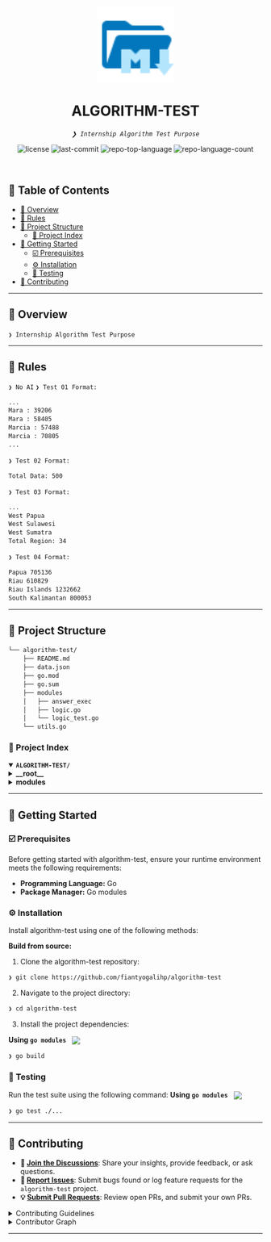 <p align="center">
    <img src="https://raw.githubusercontent.com/PKief/vscode-material-icon-theme/ec559a9f6bfd399b82bb44393651661b08aaf7ba/icons/folder-markdown-open.svg" align="center" width="30%">
</p>
<p align="center"><h1 align="center">ALGORITHM-TEST</h1></p>
<p align="center">
	<em><code>❯ Internship Algorithm Test Purpose</code></em>
</p>
<p align="center">
	<img src="https://img.shields.io/github/license/fiantyogalihp/algorithm-test?style=default&logo=opensourceinitiative&logoColor=white&color=0080ff" alt="license">
	<img src="https://img.shields.io/github/last-commit/fiantyogalihp/algorithm-test?style=default&logo=git&logoColor=white&color=0080ff" alt="last-commit">
	<img src="https://img.shields.io/github/languages/top/fiantyogalihp/algorithm-test?style=default&color=0080ff" alt="repo-top-language">
	<img src="https://img.shields.io/github/languages/count/fiantyogalihp/algorithm-test?style=default&color=0080ff" alt="repo-language-count">
</p>
<p align="center"><!-- default option, no dependency badges. -->
</p>
<p align="center">
	<!-- default option, no dependency badges. -->
</p>
<br>

## 🔗 Table of Contents

- [📍 Overview](#-overview)
- [👾 Rules](#-features)
- [📁 Project Structure](#-project-structure)
  - [📂 Project Index](#-project-index)
- [🚀 Getting Started](#-getting-started)
  - [☑️ Prerequisites](#-prerequisites)
  - [⚙️ Installation](#-installation)
  - [🧪 Testing](#🧪-testing)
- [🔰 Contributing](#-contributing)

---

## 📍 Overview

<code>❯ Internship Algorithm Test Purpose</code>

---

## 👾 Rules

<code>❯ No AI</code>
<code>❯ Test 01 Format:</code>
```sh
...
Mara : 39206
Mara : 58405
Marcia : 57488
Marcia : 70805
...
```
<code>❯ Test 02 Format:</code>
```sh
Total Data: 500
```

<code>❯ Test 03 Format:</code>
```sh
...
West Papua
West Sulawesi
West Sumatra
Total Region: 34
```

<code>❯ Test 04 Format:</code>
```sh
Papua 705136
Riau 610829
Riau Islands 1232662
South Kalimantan 800053
```

---

## 📁 Project Structure

```sh
└── algorithm-test/
    ├── README.md
    ├── data.json
    ├── go.mod
    ├── go.sum
    ├── modules
    │   ├── answer_exec
    │   ├── logic.go
    │   └── logic_test.go
    └── utils.go
```


### 📂 Project Index
<details open>
	<summary><b><code>ALGORITHM-TEST/</code></b></summary>
	<details> <!-- __root__ Submodule -->
		<summary><b>__root__</b></summary>
		<blockquote>
			<table>
			<tr>
				<td><b><a href='https://github.com/fiantyogalihp/algorithm-test/blob/master/data.json'>data.json</a></b></td>
				<td><code>❯ raw data</code></td>
			</tr>
			<tr>
				<td><b><a href='https://github.com/fiantyogalihp/algorithm-test/blob/master/go.mod'>go.mod</a></b></td>
				<td><code>❯ modules</code></td>
			</tr>
			<tr>
				<td><b><a href='https://github.com/fiantyogalihp/algorithm-test/blob/master/go.sum'>go.sum</a></b></td>
				<td><code>❯ hash modules</code></td>
			</tr>
			<tr>
				<td><b><a href='https://github.com/fiantyogalihp/algorithm-test/blob/master/utils.go'>utils.go</a></b></td>
				<td><code>❯ runner helper code</code></td>
			</tr>
			</table>
		</blockquote>
	</details>
	<details> <!-- modules Submodule -->
		<summary><b>modules</b></summary>
		<blockquote>
			<table>
			<tr>
				<td><b><a href='https://github.com/fiantyogalihp/algorithm-test/blob/master/modules/logic_test.go'>logic_test.go</a></b></td>
				<td><code>❯ unit test</code></td>
			</tr>
			<tr>
				<td><b><a href='https://github.com/fiantyogalihp/algorithm-test/blob/master/modules/answer_exec'>answer_exec</a></b></td>
				<td><code>❯ answer format runner</code></td>
			</tr>
			<tr>
				<td><b><a href='https://github.com/fiantyogalihp/algorithm-test/blob/master/modules/logic.go'>logic.go</a></b></td>
				<td><code>❯ WORK HERE!</code></td>
			</tr>
			</table>
		</blockquote>
	</details>
</details>

---
## 🚀 Getting Started

### ☑️ Prerequisites

Before getting started with algorithm-test, ensure your runtime environment meets the following requirements:

- **Programming Language:** Go
- **Package Manager:** Go modules


### ⚙️ Installation

Install algorithm-test using one of the following methods:

**Build from source:**

1. Clone the algorithm-test repository:
```sh
❯ git clone https://github.com/fiantyogalihp/algorithm-test
```

2. Navigate to the project directory:
```sh
❯ cd algorithm-test
```

3. Install the project dependencies:


**Using `go modules`** &nbsp; [<img align="center" src="https://img.shields.io/badge/Go-00ADD8.svg?style={badge_style}&logo=go&logoColor=white" />](https://golang.org/)

```sh
❯ go build
```




### 🧪 Testing
Run the test suite using the following command:
**Using `go modules`** &nbsp; [<img align="center" src="https://img.shields.io/badge/Go-00ADD8.svg?style={badge_style}&logo=go&logoColor=white" />](https://golang.org/)

```sh
❯ go test ./...
```


---

## 🔰 Contributing

- **💬 [Join the Discussions](https://github.com/fiantyogalihp/algorithm-test/discussions)**: Share your insights, provide feedback, or ask questions.
- **🐛 [Report Issues](https://github.com/fiantyogalihp/algorithm-test/issues)**: Submit bugs found or log feature requests for the `algorithm-test` project.
- **💡 [Submit Pull Requests](https://github.com/fiantyogalihp/algorithm-test/blob/main/CONTRIBUTING.md)**: Review open PRs, and submit your own PRs.

<details closed>
<summary>Contributing Guidelines</summary>

1. **Fork the Repository**: Start by forking the project repository to your github account.
2. **Clone Locally**: Clone the forked repository to your local machine using a git client.
   ```sh
   git clone https://github.com/fiantyogalihp/algorithm-test
   ```
3. **Create a New Branch**: Always work on a new branch, giving it a descriptive name.
   ```sh
   git checkout -b new-feature-x
   ```
4. **Make Your Changes**: Develop and test your changes locally.
5. **Commit Your Changes**: Commit with a clear message describing your updates.
   ```sh
   git commit -m 'Implemented new feature x.'
   ```
6. **Push to github**: Push the changes to your forked repository.
   ```sh
   git push origin new-feature-x
   ```
7. **Submit a Pull Request**: Create a PR against the original project repository. Clearly describe the changes and their motivations.
8. **Review**: Once your PR is reviewed and approved, it will be merged into the main branch. Congratulations on your contribution!
</details>

<details closed>
<summary>Contributor Graph</summary>
<br>
<p align="left">
   <a href="https://github.com{/fiantyogalihp/algorithm-test/}graphs/contributors">
      <img src="https://contrib.rocks/image?repo=fiantyogalihp/algorithm-test">
   </a>
</p>
</details>

---
